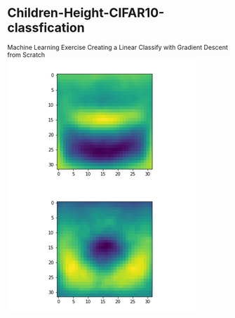 # Children-Height-CIFAR10-classfication
Machine Learning Exercise Creating a Linear Classify with Gradient Descent from Scratch
![Screenshot](classifier1.jpg) ![Screenshot](classifier2.jpg)
